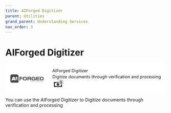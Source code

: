 ```yaml
---
title: AIForged Digitizer
parent: Utilities
grand_parent: Understanding Services
nav_order: 3
---
```


# AIForged Digitizer

![](<../../assets/50 (2).png>)

You can use the AIForged Digitizer to Digitize documents through verification and processing
